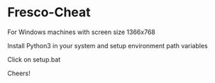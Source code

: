 # Fresco-Cheat 
For Windows machines with screen size 1366x768

Install Python3 in your system and setup environment path variables

Click on setup.bat 

Cheers!